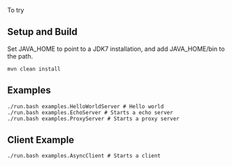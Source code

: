 To try

## Setup and Build

Set JAVA_HOME to point to a JDK7 installation, and add JAVA_HOME/bin to the path.

    mvn clean install

## Examples

    ./run.bash examples.HelloWorldServer # Hello world
    ./run.bash examples.EchoServer # Starts a echo server
    ./run.bash examples.ProxyServer # Starts a proxy server

## Client Example

    ./run.bash examples.AsyncClient # Starts a client